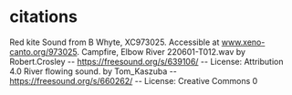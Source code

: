 # citations
Red kite Sound from B Whyte, XC973025. Accessible at www.xeno-canto.org/973025.
Campfire, Elbow River 220601-T012.wav by Robert.Crosley -- https://freesound.org/s/639106/ -- License: Attribution 4.0
River flowing sound. by Tom_Kaszuba -- https://freesound.org/s/660262/ -- License: Creative Commons 0

